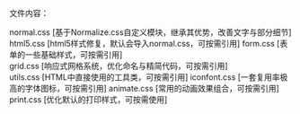 文件内容：

normal.css   [基于Normalize.css自定义模块，继承其优势，改善文字与部分细节]
html5.css    [html5样式修复，默认会导入normal.css，可按需引用]
form.css     [表单的一些基础样式，可按需引用]   
grid.css     [响应式网格系统，优化命名与精简代码，可按需引用]   
utils.css    [HTML中直接使用的工具类，可按需引用] 
iconfont.css [一套复用率极高的字体图标，可按需引用] 
animate.css  [常用的动画效果组合，可按需引用] 
print.css    [优化默认的打印样式，可按需使用]
